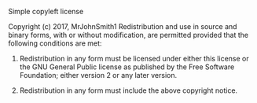 Simple copyleft license

Copyright (c) 2017, MrJohnSmith1
Redistribution and use in source and binary forms, with or without modification, are permitted provided that the following conditions are met:

1. Redistribution in any form must be licensed under either this license or the GNU General Public license as published by the Free Software Foundation; either version 2 or any later version.

2. Redistribution in any form must include the above copyright notice.
